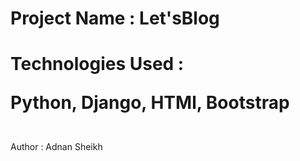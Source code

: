 # Project Name : Let'sBlog
# Technologies Used : <p>Python, Django, HTMl, Bootstrap </p>
<br>
Author : Adnan Sheikh
